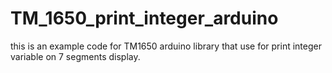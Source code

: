 # TM_1650_print_integer_arduino
this is an example code for TM1650 arduino library that use for print integer variable on 7 segments display. 

